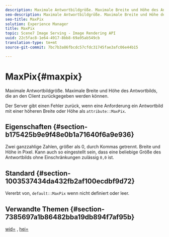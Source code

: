 ```yaml
---
description: Maximale Antwortbildgröße. Maximale Breite und Höhe des Antwortbilds, die an den Client zurückgegeben werden können.
seo-description: Maximale Antwortbildgröße. Maximale Breite und Höhe des Antwortbilds, die an den Client zurückgegeben werden können.
seo-title: MaxPix
solution: Experience Manager
title: MaxPix
topic: Scene7 Image Serving - Image Rendering API
uuid: 22c5fac8-1e64-4917-8bb8-69a95ab549cb
translation-type: tm+mt
source-git-commit: 7bc7b3a86fbcdc57cfdc31745fae3afc06e44b15

---
```



# MaxPix{#maxpix}

Maximale Antwortbildgröße. Maximale Breite und Höhe des Antwortbilds, die an den Client zurückgegeben werden können.

Der Server gibt einen Fehler zurück, wenn eine Anforderung ein Antwortbild mit einer höheren Breite oder Höhe als `attribute::MaxPix`.

## Eigenschaften {#section-b175425b9e9f48e0b1a71640f6a9e936}

Zwei ganzzahlige Zahlen, größer als 0, durch Kommas getrennt. Breite und Höhe in Pixel. Kann auch so eingestellt sein, dass eine beliebige Größe des Antwortbilds ohne Einschränkungen zulässig `0,0` ist.

## Standard {#section-1003537434da432fb2af100ecdbf9d72}

Vererbt von, `default::MaxPix` wenn nicht definiert oder leer.

## Verwandte Themen {#section-7385697a1b86482bba19db894f7af95b}

[wid=](../../../../../is-api/http-ref/image-serving-api-ref/c-http-protocol-reference/c-command-reference/r-is-http-wid.md#reference-bfeadcb67bf4485f851eb21345527e47) , [hei=](../../../../../is-api/http-ref/image-serving-api-ref/c-http-protocol-reference/c-command-reference/r-is-http-hei.md#reference-6d6f556ccc0e4b98a815e8a5c1944a96)
